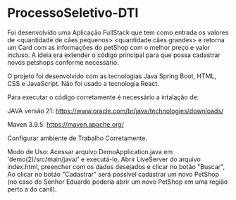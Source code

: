 # ProcessoSeletivo-DTI

Foi desenvolvido uma Aplicação FullStack que tem como entrada os valores de <data> <quantidade de cães pequenos> <quantidade cães grandes> e retorna um Card com as informações
do petShop com o melhor preço e valor incluso.
A ideia era extender o código principal para que possa cadastrar novos petshops conforme necessário.



O projeto foi desenvolvido com as tecnologias Java Spring Boot, HTML, CSS e JavaScript.
Não foi usado a tecnologia React.



Para executar o código corretamente é necessário a intalação de:

JAVA versão 21: https://www.oracle.com/br/java/technologies/downloads/

Maven 3.9.5: https://maven.apache.org/

Configurar ambiente de Trabalho Corretamente.



Modo de Uso:
Acessar arquivo DemoApplication.java em 'demo(2)/src/main/java/' e executá-lo,
Abrir LiveServer do arquivo index.html, preencher com os dados desejados e clicar no botão "Buscar", 
Ao clicar no botáo "Cadastrar" será possível cadastrar um novo PetShop (no caso do Senhor Eduardo poderia abrir um novo PetShop em uma região perto a do canil).

